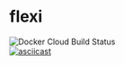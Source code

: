 <!--
SPDX-FileCopyrightText: 2020 jecoz

SPDX-License-Identifier: BSD-3-Clause
-->

# flexi
![Docker Cloud Build Status](https://img.shields.io/docker/cloud/build/danielmorandini/echo64?label=docker%20build%20echo64)   
[![asciicast](https://asciinema.org/a/345847.svg)](https://asciinema.org/a/345847)

